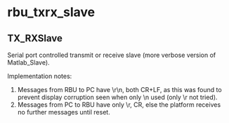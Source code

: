 # rbu_txrx_slave

TX_RXSlave
----------

Serial port controlled transmit or receive slave (more verbose version of Matlab_Slave).

Implementation notes:
1. Messages from RBU to PC have \r\n, both CR+LF, as this was found to prevent display corruption seen when only \n used (only \r not tried).
2. Messages from PC to RBU have only \r, CR, else the platform receives no further messages until reset.
